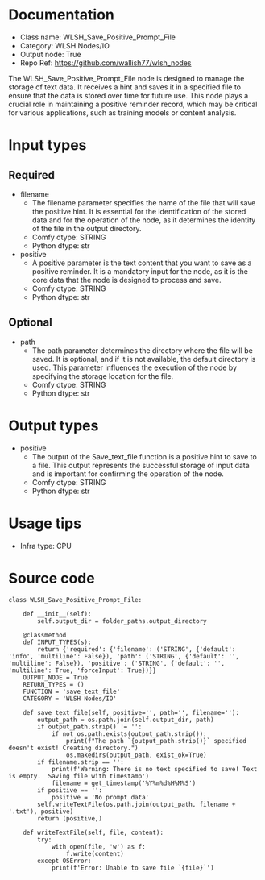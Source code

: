 # Documentation
- Class name: WLSH_Save_Positive_Prompt_File
- Category: WLSH Nodes/IO
- Output node: True
- Repo Ref: https://github.com/wallish77/wlsh_nodes

The WLSH_Save_Positive_Prompt_File node is designed to manage the storage of text data. It receives a hint and saves it in a specified file to ensure that the data is stored over time for future use. This node plays a crucial role in maintaining a positive reminder record, which may be critical for various applications, such as training models or content analysis.

# Input types
## Required
- filename
    - The filename parameter specifies the name of the file that will save the positive hint. It is essential for the identification of the stored data and for the operation of the node, as it determines the identity of the file in the output directory.
    - Comfy dtype: STRING
    - Python dtype: str
- positive
    - A positive parameter is the text content that you want to save as a positive reminder. It is a mandatory input for the node, as it is the core data that the node is designed to process and save.
    - Comfy dtype: STRING
    - Python dtype: str
## Optional
- path
    - The path parameter determines the directory where the file will be saved. It is optional, and if it is not available, the default directory is used. This parameter influences the execution of the node by specifying the storage location for the file.
    - Comfy dtype: STRING
    - Python dtype: str

# Output types
- positive
    - The output of the Save_text_file function is a positive hint to save to a file. This output represents the successful storage of input data and is important for confirming the operation of the node.
    - Comfy dtype: STRING
    - Python dtype: str

# Usage tips
- Infra type: CPU

# Source code
```
class WLSH_Save_Positive_Prompt_File:

    def __init__(self):
        self.output_dir = folder_paths.output_directory

    @classmethod
    def INPUT_TYPES(s):
        return {'required': {'filename': ('STRING', {'default': 'info', 'multiline': False}), 'path': ('STRING', {'default': '', 'multiline': False}), 'positive': ('STRING', {'default': '', 'multiline': True, 'forceInput': True})}}
    OUTPUT_NODE = True
    RETURN_TYPES = ()
    FUNCTION = 'save_text_file'
    CATEGORY = 'WLSH Nodes/IO'

    def save_text_file(self, positive='', path='', filename=''):
        output_path = os.path.join(self.output_dir, path)
        if output_path.strip() != '':
            if not os.path.exists(output_path.strip()):
                print(f"The path `{output_path.strip()}` specified doesn't exist! Creating directory.")
                os.makedirs(output_path, exist_ok=True)
        if filename.strip == '':
            print(f'Warning: There is no text specified to save! Text is empty.  Saving file with timestamp')
            filename = get_timestamp('%Y%m%d%H%M%S')
        if positive == '':
            positive = 'No prompt data'
        self.writeTextFile(os.path.join(output_path, filename + '.txt'), positive)
        return (positive,)

    def writeTextFile(self, file, content):
        try:
            with open(file, 'w') as f:
                f.write(content)
        except OSError:
            print(f'Error: Unable to save file `{file}`')
```